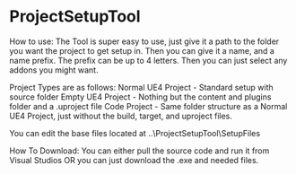 # ProjectSetupTool

How to use:
The Tool is super easy to use, just give it a path to the folder you want the project to get setup in.
Then you can give it a name, and a name prefix. The prefix can be up to 4 letters.
Then you can just select any addons you might want.

Project Types are as follows:
Normal UE4 Project - Standard setup with source folder
Empty UE4 Project - Nothing but the content and plugins folder and a .uproject file
Code Project - Same folder structure as a Normal UE4 Project, just without the build, target, and uproject files.

You can edit the base files located at ..\ProjectSetupTool\SetupFiles


How To Download:
You can either pull the source code and run it from Visual Studios OR you can just download the .exe and needed files. 
